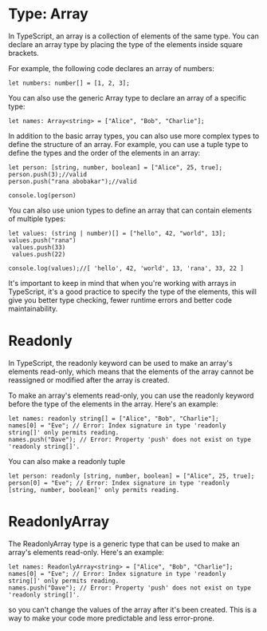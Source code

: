 # Type: Array

In TypeScript, an array is a collection of elements of the same type. You can declare an array type by placing the type of the elements inside square brackets.

For example, the following code declares an array of numbers:
```
let numbers: number[] = [1, 2, 3];
```
You can also use the generic Array type to declare an array of a specific type:

```
let names: Array<string> = ["Alice", "Bob", "Charlie"];
```
In addition to the basic array types, you can also use more complex types to define the structure of an array. For example, you can use a tuple type to define the types and the order of the elements in an array:
```
let person: [string, number, boolean] = ["Alice", 25, true];
person.push(3);//valid
person.push("rana abobakar");//valid

console.log(person)
```
You can also use union types to define an array that can contain elements of multiple types:
```
let values: (string | number)[] = ["hello", 42, "world", 13];
values.push("rana")
 values.push(33)
 values.push(22)

console.log(values);//[ 'hello', 42, 'world', 13, 'rana', 33, 22 ]

```
It's important to keep in mind that when you're working with arrays in TypeScript, it's a good practice to specify the type of the elements, this will give you better type checking, fewer runtime errors and better code maintainability.

# Readonly
In TypeScript, the readonly keyword can be used to make an array's elements read-only, which means that the elements of the array cannot be reassigned or modified after the array is created.

To make an array's elements read-only, you can use the readonly keyword before the type of the elements in the array. Here's an example:
```
let names: readonly string[] = ["Alice", "Bob", "Charlie"];
names[0] = "Eve"; // Error: Index signature in type 'readonly string[]' only permits reading.
names.push("Dave"); // Error: Property 'push' does not exist on type 'readonly string[]'.
```
You can also make a readonly tuple
```
let person: readonly [string, number, boolean] = ["Alice", 25, true];
person[0] = "Eve"; // Error: Index signature in type 'readonly [string, number, boolean]' only permits reading.
```
# ReadonlyArray
The ReadonlyArray type is a generic type that can be used to make an array's elements read-only. Here's an example:
```
let names: ReadonlyArray<string> = ["Alice", "Bob", "Charlie"];
names[0] = "Eve"; // Error: Index signature in type 'readonly string[]' only permits reading.
names.push("Dave"); // Error: Property 'push' does not exist on type 'readonly string[]'.
```
 so you can't change the values of the array after it's been created. This is a way to make your code more predictable and less error-prone.